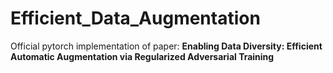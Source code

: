 # Efficient_Data_Augmentation

Official pytorch implementation of paper: **Enabling Data Diversity: Efficient Automatic Augmentation via Regularized Adversarial Training**
